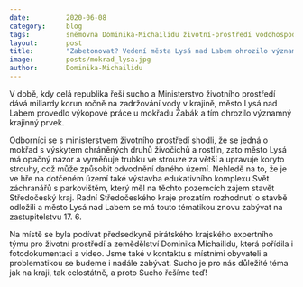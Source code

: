 ```yaml
---
date:         2020-06-08
category:     blog
tags:         sněmovna Dominika-Michailidu životní-prostředí vodohospodářství středočeský-kraj sucho vodáci
layout:       post
title:        "Zabetonovat? Vedení města Lysá nad Labem ohrozilo významný mokřad"
image:        posts/mokrad_lysa.jpg
author:       Dominika-Michailidu
---
```


V době, kdy celá republika řeší sucho a Ministerstvo životního prostředí dává miliardy korun ročně na zadržování vody v krajině, město Lysá nad Labem provedlo výkopové práce u mokřadu Žabák a tím ohrozilo významný krajinný prvek.


Odborníci se s ministerstvem životního prostředí shodli, že se jedná o mokřad s výskytem chráněných druhů živočichů a rostlin, zato město Lysá má opačný názor a vyměňuje trubku ve strouze za větší a upravuje koryto strouhy, což může způsobit odvodnění daného území. Nehledě na to, že je ve hře na dotčeném území také výstavba edukativního komplexu Svět záchranářů s parkovištěm, který měl na těchto pozemcích zájem stavět Středočeský kraj. Radní Středočeského kraje prozatím rozhodnutí o stavbě odložili a město Lysá nad Labem se má touto tématikou znovu zabývat na zastupitelstvu 17. 6.

Na místě se byla podívat předsedkyně pirátského krajského expertního týmu pro životní prostředí a zemědělství Dominika Michailidu, která pořídila i fotodokumentaci a video. Jsme také v kontaktu s místními obyvateli a problematikou se budeme i nadále zabývat. Sucho je pro nás důležité téma jak na kraji, tak celostátně, a proto Sucho řešíme teď!

